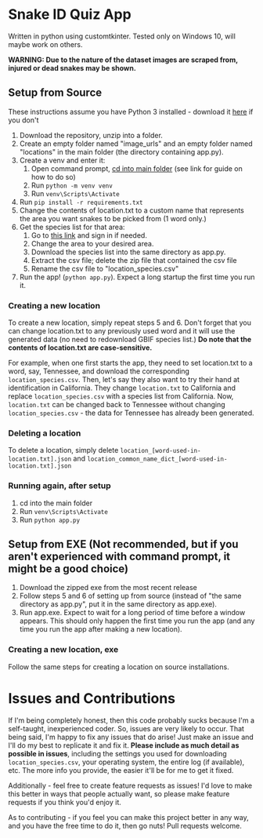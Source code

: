 # Snake ID Quiz App

Written in python using customtkinter. Tested only on Windows 10, will maybe work on others.

**WARNING: Due to the nature of the dataset images are scraped from, injured or dead snakes may be shown.**

## Setup from Source

These instructions assume you have Python 3 installed - download it [here](https://www.python.org/downloads/) if you don't
1. Download the repository, unzip into a folder.
2. Create an empty folder named "image_urls" and an empty folder named "locations" in the main folder (the directory containing app.py).
3. Create a venv and enter it:
   1. Open command prompt, [cd into main folder](https://www.wikihow.com/Change-Directories-in-Command-Prompt) (see link for guide on how to do so)
   2. Run `python -m venv venv`
   3. Run `venv\Scripts\Activate`
4. Run `pip install -r requirements.txt`
5. Change the contents of location.txt to a custom name that represents the area you want snakes to be picked from (1 word only.)
6. Get the species list for that area:
   1. Go to [this link](https://www.gbif.org/occurrence/download?dataset_key=50c9509d-22c7-4a22-a47d-8c48425ef4a7&taxon_key=11592253&occurrence_status=present&gadm_gid=USA.43_1) and sign in if needed.
   2. Change the area to your desired area.
   3. Download the species list into the same directory as app.py.
   4. Extract the csv file; delete the zip file that contained the csv file
   5. Rename the csv file to "location_species.csv"
7. Run the app! (`python app.py`). Expect a long startup the first time you run it.

### Creating a new location

To create a new location, simply repeat steps 5 and 6. Don't forget that you can change location.txt to any previously used word and it will use the generated data (no need to redownload GBIF species list.) **Do note that the contents of location.txt are case-sensitive.**

For example, when one first starts the app, they need to set location.txt to a word, say, Tennessee, and download the corresponding `location_species.csv`. Then, let's say they also want to try their hand at identification in California. They change `location.txt` to California and replace `location_species.csv` with a species list from California. Now, `location.txt` can be changed back to Tennessee without changing `location_species.csv` - the data for Tennessee has already been generated.

### Deleting a location

To delete a location, simply delete `location_[word-used-in-location.txt].json` and `location_common_name_dict_[word-used-in-location.txt].json`

### Running again, after setup

1. cd into the main folder
2. Run `venv\Scripts\Activate`
3. Run `python app.py`

## Setup from EXE (Not recommended, but if you aren't experienced with command prompt, it might be a good choice)

1. Download the zipped exe from the most recent release
2. Follow steps 5 and 6 of setting up from source (instead of "the same directory as app.py", put it in the same directory as app.exe).
3. Run app.exe. Expect to wait for a long period of time before a window appears. This should only happen the first time you run the app (and any time you run the app after making a new location).

### Creating a new location, exe

Follow the same steps for creating a location on source installations.

# Issues and Contributions

If I'm being completely honest, then this code probably sucks because I'm a self-taught, inexperienced coder. So, issues are very likely to occur. That being said, I'm happy to fix any issues that do arise! Just make an issue and I'll do my best to replicate it and fix it. **Please include as much detail as possible in issues**, including the settings you used for downloading `location_species.csv`, your operating system, the entire log (if available), etc. The more info you provide, the easier it'll be for me to get it fixed.

Additionally - feel free to create feature requests as issues! I'd love to make this better in ways that people actually want, so please make feature requests if you think you'd enjoy it.

As to contributing - if you feel you can make this project better in any way, and you have the free time to do it, then go nuts! Pull requests welcome.
